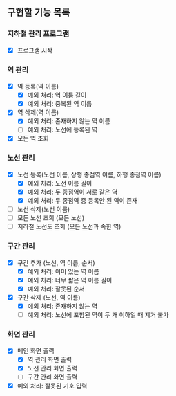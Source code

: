 ## 구현할 기능 목록

### 지하철 관리 프로그램

- [x]  프로그램 시작

### 역 관리

- [x]  역 등록(역 이름)
    - [x]  예외 처리: 역 이름 길이
    - [x]  예외 처리: 중복된 역 이름
- [x]  역 삭제(역 이름)
    - [x]  예외 처리: 존재하지 않는 역 이름
    - [ ]  예외 처리: 노선에 등록된 역
- [x]  모든 역 조회

### 노선 관리

- [x]  노선 등록(노선 이름, 상행 종점역 이름, 하행 종점역 이름)
    - [x]  예외 처리: 노선 이름 길이
    - [x]  예외 처리: 두 종점역이 서로 같은 역
    - [x]  예외 처리: 두 종점역 중 등록안 된 역이 존재
- [ ]  노선 삭제(노선 이름)
- [ ]  모든 노선 조회 (모든 노선)
- [ ]  지하철 노선도 조회 (모든 노선과 속한 역)

### 구간 관리

- [x]  구간 추가 (노선, 역 이름, 순서)
    - [x]  예외 처리: 이미 있는 역 이름
    - [x]  예외 처리: 너무 짧은 역 이름 길이
    - [x]  예외 처리: 잘못된 순서
- [x]  구간 삭제 (노선, 역 이름)
    - [x]  예외 처리: 존재하지 않는 역
    - [ ]  예외 처리: 노선에 포함된 역이 두 개 이하일 때 제거 불가

### 화면 관리

- [x]  메인 화면 출력
    - [x]  역 관리 화면 출력
    - [x]  노선 관리 화면 출력
    - [ ]  구간 관리 화면 출력
- [x]  예외 처리: 잘못된 기호 입력